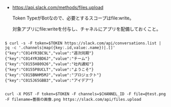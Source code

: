
- https://api.slack.com/methods/files.upload


  Token TypeがBotなので、必要とするスコープはfile:write。

  対象アプリにfile:writeを付与し、チャネルにアプリを配備しておくこと。

```

$ curl -s -F token=$TOKEN https://slack.com/api/conversations.list | jq -c '.channels|map({key:.id,value:.name})|.[]'
{"key":"C014YR3BC9L","value":"週次同期"}
{"key":"C014YR3BD6J","value":"チーム"}
{"key":"C0155H80926","value":"社内通知"}
{"key":"C0155P8UCLT","value":"ようこそ"}
{"key":"C015BNHM5MJ","value":"プロジェクト"}
{"key":"C015J65GBB3","value":"アイデア"}


curl -X POST -F token=$TOKEN -F channels=$CHANNEL_ID -F file=@test.png -F filename=薔薇の画像.png https://slack.com/api/files.upload

```
